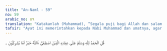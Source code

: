 ```yaml
---
title: "An-Naml - 59"
no: 59
arabic_no: ٥٩
translation: "Katakanlah (Muhammad), “Segala puji bagi Allah dan salam sejahtera atas hamba-hamba-Nya yang dipilih-Nya. Apakah Allah yang lebih baik, ataukah apa yang mereka persekutukan (dengan Dia)?”"
tafsir: "Ayat ini memerintahkan kepada Nabi Muhammad dan umatnya, agar mengucapkan puji-pujian yang tertera dalam ayat ini. Puji-pujian itu ialah al-hamdulillah, segala puji diperuntukkan hanya untuk Allah yang telah mengutus para rasul-Nya dengan membawa petunjuk dan agama yang dimenangkan-Nya atas semua agama yang ada, walaupun orang-orang kafir dan orang-orang musyrik tidak menyenangi kemenangan itu. Agama yang dibawa para Nabi itu adalah agama yang benar. Keselamatan dan kesejahteraan agar dilimpahkan Allah kepada para rasul yang diutus-Nya dan atas hamba-hamba-Nya yang benar-benar beriman. Ayat ini senada dengan ayat yang lain:\n\nMahasuci Tuhanmu, Tuhan Yang Mahaperkasa dari sifat yang mereka katakan. Dan selamat sejahtera bagi para rasul. Dan segala puji bagi Allah Tuhan seluruh alam. (as-saffat/37: 180-182).\n\nAyat ini merupakan pengajaran yang baik, dan budi pekerti yang tinggi. Oleh karena itu, para ulama menganjurkan agar orang-orang yang beriman mengakhiri segala perbuatannya, seperti bicara, menulis kitab, dan sebagainya dengan memuji Allah dan bersalawat kepada rasul.\n\nKemudian ayat ini menyuruh manusia berpikir dan membandingkan mana yang terbaik antara Allah dengan sesuatu yang mereka persekutukan dengan-Nya. Sekalipun menurut lahirnya ayat ini menyuruh manusia agar memperbandingkan Allah dengan berhala-berhala, tetapi maksudnya ialah bahwa dengan keterangan dan bukti yang telah dikemukakan, seandainya orang-orang kafir mau menggunakan pikirannya, tentulah mereka sampai kepada kesimpulan bahwa Allah-lah yang berhak disembah, bukan berhala-berhala yang tidak mampu berbuat sesuatu itu.\n\nDiriwayatkan bahwa apabila Rasulullah membaca ayat ini, maka beliau mengucapkan:\n\nBahkan Allah lebih baik, lebih kekal, lebih agung, dan lebih mulia daripada apa yang mereka sekutukan. Segala puji bagi Allah, tetapi kebanyakan mereka tidak mengetahui (Riwayat al-Baihaqi dari 'Ali bin al-husain)"
---
```

قُلِ الْحَمْدُ لِلّٰهِ وَسَلٰمٌ عَلٰى عِبَادِهِ الَّذِيْنَ اصْطَفٰىۗ ءٰۤاللّٰهُ خَيْرٌ اَمَّا يُشْرِكُوْنَ  ۔ 